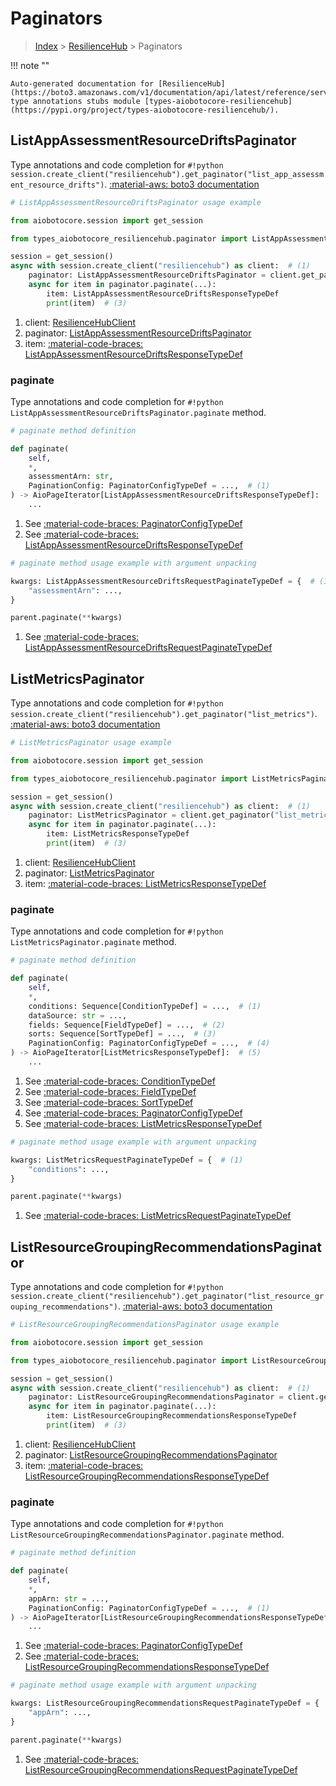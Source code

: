 # Paginators

> [Index](../README.md) > [ResilienceHub](./README.md) > Paginators

!!! note ""

    Auto-generated documentation for [ResilienceHub](https://boto3.amazonaws.com/v1/documentation/api/latest/reference/services/resiliencehub.html#resiliencehub)
    type annotations stubs module [types-aiobotocore-resiliencehub](https://pypi.org/project/types-aiobotocore-resiliencehub/).

## ListAppAssessmentResourceDriftsPaginator

Type annotations and code completion for `#!python session.create_client("resiliencehub").get_paginator("list_app_assessment_resource_drifts")`.
[:material-aws: boto3 documentation](https://boto3.amazonaws.com/v1/documentation/api/latest/reference/services/resiliencehub/paginator/ListAppAssessmentResourceDrifts.html#ResilienceHub.Paginator.ListAppAssessmentResourceDrifts)

```python
# ListAppAssessmentResourceDriftsPaginator usage example

from aiobotocore.session import get_session

from types_aiobotocore_resiliencehub.paginator import ListAppAssessmentResourceDriftsPaginator

session = get_session()
async with session.create_client("resiliencehub") as client:  # (1)
    paginator: ListAppAssessmentResourceDriftsPaginator = client.get_paginator("list_app_assessment_resource_drifts")  # (2)
    async for item in paginator.paginate(...):
        item: ListAppAssessmentResourceDriftsResponseTypeDef
        print(item)  # (3)
```

1. client: [ResilienceHubClient](./client.md)
2. paginator: [ListAppAssessmentResourceDriftsPaginator](./paginators.md#listappassessmentresourcedriftspaginator)
3. item: [:material-code-braces: ListAppAssessmentResourceDriftsResponseTypeDef](./type_defs.md#listappassessmentresourcedriftsresponsetypedef) 


### paginate

Type annotations and code completion for `#!python ListAppAssessmentResourceDriftsPaginator.paginate` method.

```python
# paginate method definition

def paginate(
    self,
    *,
    assessmentArn: str,
    PaginationConfig: PaginatorConfigTypeDef = ...,  # (1)
) -> AioPageIterator[ListAppAssessmentResourceDriftsResponseTypeDef]:  # (2)
    ...
```

1. See [:material-code-braces: PaginatorConfigTypeDef](./type_defs.md#paginatorconfigtypedef) 
2. See [:material-code-braces: ListAppAssessmentResourceDriftsResponseTypeDef](./type_defs.md#listappassessmentresourcedriftsresponsetypedef) 


```python
# paginate method usage example with argument unpacking

kwargs: ListAppAssessmentResourceDriftsRequestPaginateTypeDef = {  # (1)
    "assessmentArn": ...,
}

parent.paginate(**kwargs)
```

1. See [:material-code-braces: ListAppAssessmentResourceDriftsRequestPaginateTypeDef](./type_defs.md#listappassessmentresourcedriftsrequestpaginatetypedef) 
## ListMetricsPaginator

Type annotations and code completion for `#!python session.create_client("resiliencehub").get_paginator("list_metrics")`.
[:material-aws: boto3 documentation](https://boto3.amazonaws.com/v1/documentation/api/latest/reference/services/resiliencehub/paginator/ListMetrics.html#ResilienceHub.Paginator.ListMetrics)

```python
# ListMetricsPaginator usage example

from aiobotocore.session import get_session

from types_aiobotocore_resiliencehub.paginator import ListMetricsPaginator

session = get_session()
async with session.create_client("resiliencehub") as client:  # (1)
    paginator: ListMetricsPaginator = client.get_paginator("list_metrics")  # (2)
    async for item in paginator.paginate(...):
        item: ListMetricsResponseTypeDef
        print(item)  # (3)
```

1. client: [ResilienceHubClient](./client.md)
2. paginator: [ListMetricsPaginator](./paginators.md#listmetricspaginator)
3. item: [:material-code-braces: ListMetricsResponseTypeDef](./type_defs.md#listmetricsresponsetypedef) 


### paginate

Type annotations and code completion for `#!python ListMetricsPaginator.paginate` method.

```python
# paginate method definition

def paginate(
    self,
    *,
    conditions: Sequence[ConditionTypeDef] = ...,  # (1)
    dataSource: str = ...,
    fields: Sequence[FieldTypeDef] = ...,  # (2)
    sorts: Sequence[SortTypeDef] = ...,  # (3)
    PaginationConfig: PaginatorConfigTypeDef = ...,  # (4)
) -> AioPageIterator[ListMetricsResponseTypeDef]:  # (5)
    ...
```

1. See [:material-code-braces: ConditionTypeDef](./type_defs.md#conditiontypedef) 
2. See [:material-code-braces: FieldTypeDef](./type_defs.md#fieldtypedef) 
3. See [:material-code-braces: SortTypeDef](./type_defs.md#sorttypedef) 
4. See [:material-code-braces: PaginatorConfigTypeDef](./type_defs.md#paginatorconfigtypedef) 
5. See [:material-code-braces: ListMetricsResponseTypeDef](./type_defs.md#listmetricsresponsetypedef) 


```python
# paginate method usage example with argument unpacking

kwargs: ListMetricsRequestPaginateTypeDef = {  # (1)
    "conditions": ...,
}

parent.paginate(**kwargs)
```

1. See [:material-code-braces: ListMetricsRequestPaginateTypeDef](./type_defs.md#listmetricsrequestpaginatetypedef) 
## ListResourceGroupingRecommendationsPaginator

Type annotations and code completion for `#!python session.create_client("resiliencehub").get_paginator("list_resource_grouping_recommendations")`.
[:material-aws: boto3 documentation](https://boto3.amazonaws.com/v1/documentation/api/latest/reference/services/resiliencehub/paginator/ListResourceGroupingRecommendations.html#ResilienceHub.Paginator.ListResourceGroupingRecommendations)

```python
# ListResourceGroupingRecommendationsPaginator usage example

from aiobotocore.session import get_session

from types_aiobotocore_resiliencehub.paginator import ListResourceGroupingRecommendationsPaginator

session = get_session()
async with session.create_client("resiliencehub") as client:  # (1)
    paginator: ListResourceGroupingRecommendationsPaginator = client.get_paginator("list_resource_grouping_recommendations")  # (2)
    async for item in paginator.paginate(...):
        item: ListResourceGroupingRecommendationsResponseTypeDef
        print(item)  # (3)
```

1. client: [ResilienceHubClient](./client.md)
2. paginator: [ListResourceGroupingRecommendationsPaginator](./paginators.md#listresourcegroupingrecommendationspaginator)
3. item: [:material-code-braces: ListResourceGroupingRecommendationsResponseTypeDef](./type_defs.md#listresourcegroupingrecommendationsresponsetypedef) 


### paginate

Type annotations and code completion for `#!python ListResourceGroupingRecommendationsPaginator.paginate` method.

```python
# paginate method definition

def paginate(
    self,
    *,
    appArn: str = ...,
    PaginationConfig: PaginatorConfigTypeDef = ...,  # (1)
) -> AioPageIterator[ListResourceGroupingRecommendationsResponseTypeDef]:  # (2)
    ...
```

1. See [:material-code-braces: PaginatorConfigTypeDef](./type_defs.md#paginatorconfigtypedef) 
2. See [:material-code-braces: ListResourceGroupingRecommendationsResponseTypeDef](./type_defs.md#listresourcegroupingrecommendationsresponsetypedef) 


```python
# paginate method usage example with argument unpacking

kwargs: ListResourceGroupingRecommendationsRequestPaginateTypeDef = {  # (1)
    "appArn": ...,
}

parent.paginate(**kwargs)
```

1. See [:material-code-braces: ListResourceGroupingRecommendationsRequestPaginateTypeDef](./type_defs.md#listresourcegroupingrecommendationsrequestpaginatetypedef) 
